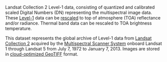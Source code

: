 Landsat Collection 2 Level-1 data, consisting of quantized and calibrated scaled Digital Numbers (DN) representing the multispectral image data. These [Level-1](https://www.usgs.gov/landsat-missions/landsat-collection-2-level-1-data) data can be [rescaled](https://www.usgs.gov/landsat-missions/using-usgs-landsat-level-1-data-product) to top of atmosphere (TOA) reflectance and/or radiance. Thermal band data can be rescaled to TOA brightness temperature.

This dataset represents the global archive of Level-1 data from [Landsat Collection 2](https://www.usgs.gov/core-science-systems/nli/landsat/landsat-collection-2) acquired by the [Multispectral Scanner System](https://landsat.gsfc.nasa.gov/multispectral-scanner-system/) onboard Landsat 1 through Landsat 5 from July 7, 1972 to January 7, 2013. Images are stored in [cloud-optimized GeoTIFF](https://www.cogeo.org/) format.
